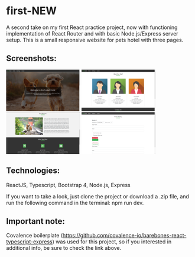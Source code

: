 # first-NEW

A second take on my first React practice project, now with functioning implementation of React Router and with basic Node.js/Express server setup. This is a small responsive website for pets hotel with three pages. 

## Screenshots:
<img src="images/hotel1.png" width="200" margin-right="50" /> <img src="images/hotel4.png" width="200" />
<img src="images/hotel2.png" width="200" margin-right="50" /> <img src="images/hotel3.png" width="200" />

## Technologies: 
ReactJS, Typescript, Bootstrap 4, Node.js, Express

If you want to take a look, just clone the project or download a .zip file, and run the following command in the terminal: npm run dev.

## Important note: 
Covalence boilerplate (https://github.com/covalence-io/barebones-react-typescript-express) was used for this project, so if you interested in additional info, be sure to check the link above.




